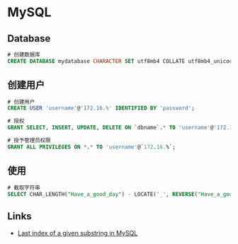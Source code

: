 # MySQL

## Database

```sql
# 创建数据库
CREATE DATABASE mydatabase CHARACTER SET utf8mb4 COLLATE utf8mb4_unicode_ci;
```

## 创建用户

```sql
# 创建用户
CREATE USER 'username'@'172.16.%' IDENTIFIED BY 'password';

# 授权
GRANT SELECT, INSERT, UPDATE, DELETE ON `dbname`.* TO 'username'@'172.16.%'

# 授予管理员权限
GRANT ALL PRIVILEGES ON *.* TO 'username'@`172.16.%`;
```

## 使用

```sql
# 截取字符串
SELECT CHAR_LENGTH("Have_a_good_day") - LOCATE('_', REVERSE("Have_a_good_day"))+1;
```

## Links

- [Last index of a given substring in MySQL](https://stackoverflow.com/questions/12775352/last-index-of-a-given-substring-in-mysql)
